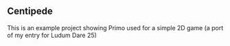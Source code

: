 Centipede
------------

This is an example project showing Primo used for a simple 2D game (a port of my entry for Ludum Dare 25)

